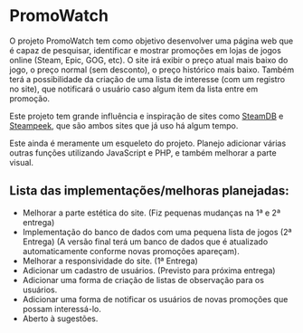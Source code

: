 # PromoWatch

O projeto PromoWatch tem como objetivo desenvolver uma página web que é capaz de pesquisar, identificar e mostrar promoções em lojas de jogos online (Steam, Epic, GOG, etc). O site irá exibir o preço atual mais baixo do jogo, o preço normal (sem desconto), o preço histórico mais baixo. Também terá a possibilidade da criação de uma lista de interesse (com um registro no site), que notificará o usuário caso algum item da lista entre em promoção.

Este projeto tem grande influência e inspiração de sites como [SteamDB](https://steamdb.info/) e [Steampeek](https://steampeek.hu/), que são ambos sites que já uso há algum tempo.

Este ainda é meramente um esqueleto do projeto. Planejo adicionar várias outras funções utilizando JavaScript e PHP, e também melhorar a parte visual.

## Lista das implementações/melhoras planejadas:  
- Melhorar a parte estética do site. (Fiz pequenas mudanças na 1ª e 2ª entrega)  
- Implementação do banco de dados com uma pequena lista de jogos (2ª Entrega) (A versão final terá um banco de dados que é atualizado automaticamente conforme novas promoções apareçam).  
- Melhorar a responsividade do site. (1ª Entrega)  
- Adicionar um cadastro de usuários. (Previsto para próxima entrega)  
- Adicionar uma forma de criação de listas de observação para os usuários.  
- Adicionar uma forma de notificar os usuários de novas promoções que possam interessá-lo.  
- Aberto à sugestões.  

<!-- Rennan Jose Maia Da Silva14:53
curl php rest
Rennan Jose Maia Da Silva14:54
REST client example -->